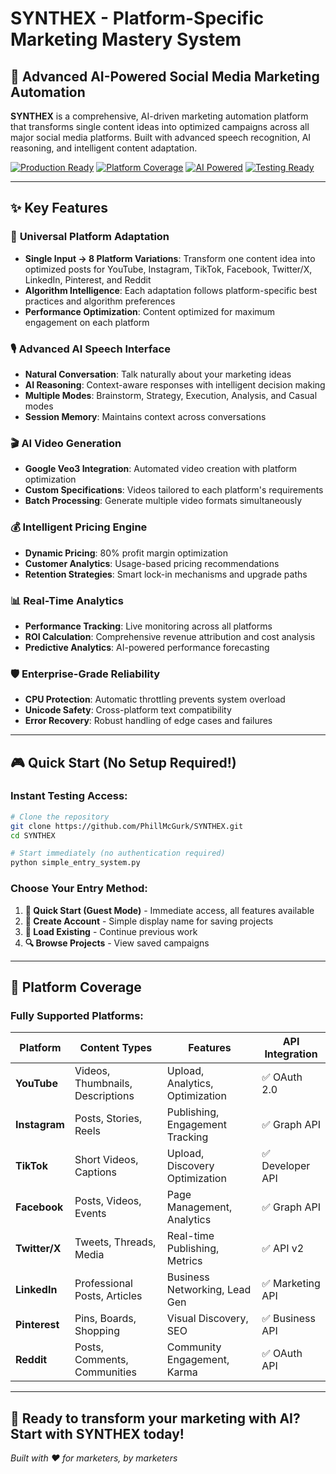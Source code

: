 # SYNTHEX - Platform-Specific Marketing Mastery System

## 🚀 Advanced AI-Powered Social Media Marketing Automation

**SYNTHEX** is a comprehensive, AI-driven marketing automation platform that transforms single content ideas into optimized campaigns across all major social media platforms. Built with advanced speech recognition, AI reasoning, and intelligent content adaptation.

[![Production Ready](https://img.shields.io/badge/Status-Production%20Ready-brightgreen)]()
[![Platform Coverage](https://img.shields.io/badge/Platforms-8%20Supported-blue)]()
[![AI Powered](https://img.shields.io/badge/AI-Advanced%20Reasoning-purple)]()
[![Testing Ready](https://img.shields.io/badge/Testing-Easy%20Entry-orange)]()

---

## ✨ Key Features

### 🎯 **Universal Platform Adaptation**
- **Single Input → 8 Platform Variations**: Transform one content idea into optimized posts for YouTube, Instagram, TikTok, Facebook, Twitter/X, LinkedIn, Pinterest, and Reddit
- **Algorithm Intelligence**: Each adaptation follows platform-specific best practices and algorithm preferences
- **Performance Optimization**: Content optimized for maximum engagement on each platform

### 🎙️ **Advanced AI Speech Interface**
- **Natural Conversation**: Talk naturally about your marketing ideas
- **AI Reasoning**: Context-aware responses with intelligent decision making
- **Multiple Modes**: Brainstorm, Strategy, Execution, Analysis, and Casual modes
- **Session Memory**: Maintains context across conversations

### 🎬 **AI Video Generation**
- **Google Veo3 Integration**: Automated video creation with platform optimization
- **Custom Specifications**: Videos tailored to each platform's requirements
- **Batch Processing**: Generate multiple video formats simultaneously

### 💰 **Intelligent Pricing Engine**
- **Dynamic Pricing**: 80% profit margin optimization
- **Customer Analytics**: Usage-based pricing recommendations
- **Retention Strategies**: Smart lock-in mechanisms and upgrade paths

### 📊 **Real-Time Analytics**
- **Performance Tracking**: Live monitoring across all platforms
- **ROI Calculation**: Comprehensive revenue attribution and cost analysis
- **Predictive Analytics**: AI-powered performance forecasting

### 🛡️ **Enterprise-Grade Reliability**
- **CPU Protection**: Automatic throttling prevents system overload
- **Unicode Safety**: Cross-platform text compatibility
- **Error Recovery**: Robust handling of edge cases and failures

---

## 🎮 Quick Start (No Setup Required!)

### Instant Testing Access:
```bash
# Clone the repository
git clone https://github.com/PhillMcGurk/SYNTHEX.git
cd SYNTHEX

# Start immediately (no authentication required)
python simple_entry_system.py
```

### Choose Your Entry Method:
1. **🚀 Quick Start (Guest Mode)** - Immediate access, all features available
2. **👤 Create Account** - Simple display name for saving projects  
3. **📁 Load Existing** - Continue previous work
4. **🔍 Browse Projects** - View saved campaigns

---

## 🎯 Platform Coverage

### Fully Supported Platforms:
| Platform | Content Types | Features | API Integration |
|----------|---------------|----------|-----------------|
| **YouTube** | Videos, Thumbnails, Descriptions | Upload, Analytics, Optimization | ✅ OAuth 2.0 |
| **Instagram** | Posts, Stories, Reels | Publishing, Engagement Tracking | ✅ Graph API |
| **TikTok** | Short Videos, Captions | Upload, Discovery Optimization | ✅ Developer API |
| **Facebook** | Posts, Videos, Events | Page Management, Analytics | ✅ Graph API |
| **Twitter/X** | Tweets, Threads, Media | Real-time Publishing, Metrics | ✅ API v2 |
| **LinkedIn** | Professional Posts, Articles | Business Networking, Lead Gen | ✅ Marketing API |
| **Pinterest** | Pins, Boards, Shopping | Visual Discovery, SEO | ✅ Business API |
| **Reddit** | Posts, Comments, Communities | Community Engagement, Karma | ✅ OAuth API |

---

## 🚀 Ready to transform your marketing with AI? Start with SYNTHEX today!

*Built with ❤️ for marketers, by marketers*